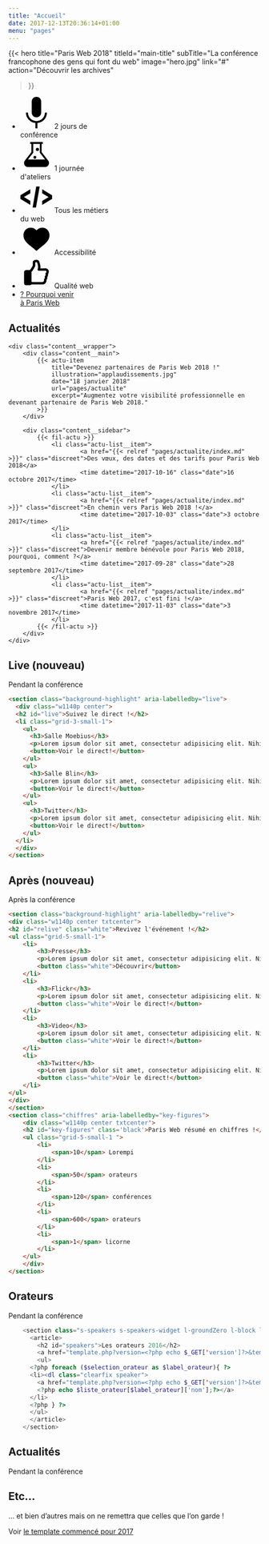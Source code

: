 ```yaml
---
title: "Accueil"
date: 2017-12-13T20:36:14+01:00
menu: "pages"
---
```


{{< hero
    title="Paris Web 2018"
    titleId="main-title"
    subTitle="La conférence francophone des gens qui font du web"
    image="hero.jpg"
    link="#"
    action="Découvrir les archives"
>}}

<section class="content">
  <ul class="inline-list inline-list--full kezako">
    <li>
        <span class="social-link social-link--big">
            <svg role="img" aria-hidden="true" class="icon" viewBox="0 0 64 64" width="64" height="64" xmlns="http://www.w3.org/2000/svg" xmlns:xlink="http://www.w3.org/1999/xlink">
                <path d="M29.935 52.278C19.333 51.216 11 42.263 11 31.45h4.029c0 9.31 7.66 16.927 17.021 16.927 9.34 0 16.921-7.594 16.921-16.927H53c0 10.895-8.362 19.879-19.036 20.847V63h-4.029V52.278zM41.518 9.415V31.45c0 5.308-4.13 9.415-9.468 9.415s-9.467-4.107-9.467-9.415V9.415C22.583 4.107 26.713 0 32.05 0c5.338 0 9.468 4.107 9.468 9.415z"/>
            </svg>
            2&nbsp;jours&nbsp;de<br />conférence
        </span>
    </li>
    <li>
        <span class="social-link social-link--big">
            <svg role="img" aria-hidden="true" class="icon" viewBox="0 0 64 64" width="64" height="64" xmlns="http://www.w3.org/2000/svg" xmlns:xlink="http://www.w3.org/1999/xlink">
                <path d="M55.385 43.173L42.389 26.406V9.96h2.406V6.35H19.524v3.61h2.407v16.446L8.935 43.173a8.097 8.097 0 0 0-1.685 4.974c0 4.413 3.61 8.103 8.103 8.103h33.694c4.413 0 8.103-3.61 8.103-8.103 0-1.845-.642-3.61-1.765-4.974zM25.622 27.69V9.96h13.156v17.73l10.51 13.478H15.112l10.51-13.478zm8.343-3.37a3.209 3.209 0 1 0 0-6.418 3.209 3.209 0 0 0 0 6.418zm-5.134 15.404a2.888 2.888 0 1 0 0-5.777 2.888 2.888 0 0 0 0 5.777z"/>
            </svg>
            1&nbsp;journée<br />d'ateliers
        </span>
    </li>
    <li>
        <span class="social-link social-link--big">
            <svg role="img" aria-hidden="true" class="icon" viewBox="0 0 64 64" width="64" height="64" xmlns="http://www.w3.org/2000/svg" xmlns:xlink="http://www.w3.org/1999/xlink">
                <path d="M24.4 53.2l7.2-42h6.9l-7.4 42h-6.7zM0 36.1v-7.4l19.8-11.9v7.9L7 32.3 19.8 40v8L0 36.1zm63.3-7.4v7.4L43.5 48v-7.9l12.8-7.6-12.8-7.7v-8l19.8 11.9z" />
            </svg>
            Tous&nbsp;les&nbsp;métiers<br />du&nbsp;web
        </span>
    </li>
    <li>
        <span class="social-link social-link--big">
            <svg role="img" aria-hidden="true" class="icon" viewBox="0 0 64 64" width="64" height="64" xmlns="http://www.w3.org/2000/svg" xmlns:xlink="http://www.w3.org/1999/xlink">
                <path d="M43.215 9.45c-4.763 0-8.775 3.092-11.031 5.349-2.257-2.257-6.268-5.349-11.032-5.349-8.859 0-15.043 6.268-15.043 15.21 0 9.695 7.27 15.796 14.29 21.646 3.26 2.675 11.032 9.193 11.032 9.193.168.167.418.251.67.251.25 0 .5-.084.668-.25.083-.084 7.772-6.52 11.031-9.194 7.02-5.85 14.292-11.95 14.292-21.646.083-8.942-6.101-15.21-14.877-15.21z" />
            </svg>
            Accessibilité
        </span>
    </li>
    <li>
        <span class="social-link social-link--big">
            <svg role="img" aria-hidden="true" class="icon" viewBox="0 0 64 64" width="64" height="64" xmlns="http://www.w3.org/2000/svg" xmlns:xlink="http://www.w3.org/1999/xlink">
                <path d="M56.236 33.315c.891-2.106.729-4.537-.567-6.482-1.297-1.944-3.485-3.079-5.753-2.998-1.459.081-2.917.081-4.862.081h-5.266c.08-.243.161-.567.161-.81.892-3.89-2.187-12.56-2.187-12.64-.81-1.945-2.35-3.16-4.7-3.646-.567-.081-1.053-.163-1.62-.163h-.163c-2.268 0-4.132.81-5.51 2.35-.729.81-1.134 1.783-1.053 2.917v2.026c0 1.053 0 2.188.081 3.322 0 .486-.08.972-.405 1.54-1.783 3.403-3.322 5.834-5.024 7.94-.162.162-.243.324-.405.486h-7.211c-1.054 0-4.457.406-4.457 5.186v20.338c0 4.78 3.566 4.78 4.78 4.78h6.97c1.459-.08 2.593-.729 3.322-1.701a6.907 6.907 0 0 0 1.864.243h19.69c2.511 0 4.78-1.053 6.32-2.917 1.377-1.702 2.106-3.89 1.863-6.158 1.378-1.702 1.945-3.727 1.54-5.834 1.458-1.783 2.026-3.89 1.54-5.915.08-.081.08-.162.161-.162.325-.648.649-1.215.892-1.783zm-4.457-1.863c-.08.243-.243.486-.486.81-.081.162-.243.324-.405.486l-.324.324c-.405.405-.567.973-.567 1.54 0 .243-.081.73.243 1.296.324.73.405 1.378-.486 2.35-.973 1.053-1.297 2.269-.973 3.646.243.892 0 1.54-.648 2.188-.81.891-1.134 1.945-.972 3.079.162 1.053-.081 2.026-.73 2.755-.648.73-1.54 1.134-2.592 1.215h-19.69c-.567 0-.972-.162-1.459-.486a1.122 1.122 0 0 0-.324-.243l-.162-.162V30.966c.324-.324.649-.73 1.054-1.135 1.863-2.35 3.565-5.104 5.51-8.75.729-1.378 1.053-2.675.972-4.052-.081-1.053-.081-2.026-.081-3.08v-1.863c.324-.324.81-.567 1.863-.567.244 0 .487 0 .81.081.892.162.973.405 1.054.648.648 1.62 2.35 8.103 1.945 9.805-.162.81-.405 1.62-.567 2.511l-.325 1.135c-.162.73 0 1.458.487 2.026.486.567 1.134.89 1.863.89h8.346c1.945 0 3.484 0 5.024-.08.567 0 1.134.324 1.458.81.162.405.567 1.134.162 2.107z" />
            </svg>
            Qualité web
        </span>
    </li>
    <li>
        <a href="" class="social-link social-link--big social-link--important title">
            <span role="img" aria-hidden="true" class="icon icon--question">?</span>
            <span style="text-decoration: underline;">Pourquoi venir<br>à Paris Web</span>
        </a>
    </li>
  </ul>
</section>

<section class="content content--2-cols" aria-labelledby="news-title">
	<h2 class="separation separation--primary" id="news-title">Actualités</h2>

	<div class="content__wrapper">
		<div class="content__main">
			{{< actu-item
				title="Devenez partenaires de Paris Web 2018 !"
				illustration="applaudissements.jpg"
				date="18 janvier 2018"
				url="pages/actualite"
				excerpt="Augmentez votre visibilité professionnelle en devenant partenaire de Paris Web 2018."
			>}}
		</div>

		<div class="content__sidebar">
			{{< fil-actu >}}
				<li class="actu-list__item">
						<a href="{{< relref "pages/actualite/index.md" >}}" class="discreet">Des vœux, des dates et des tarifs pour Paris Web 2018</a>
						<time datetime="2017-10-16" class="date">16 octobre 2017</time>
				</li>
				<li class="actu-list__item">
						<a href="{{< relref "pages/actualite/index.md" >}}" class="discreet">En chemin vers Paris Web 2018 !</a>
						<time datetime="2017-10-03" class="date">3 octobre 2017</time>
				</li>
				<li class="actu-list__item">
						<a href="{{< relref "pages/actualite/index.md" >}}" class="discreet">Devenir membre bénévole pour Paris Web 2018, pourquoi, comment ?</a>
						<time datetime="2017-09-28" class="date">28 septembre 2017</time>
				</li>
				<li class="actu-list__item">
						<a href="{{< relref "pages/actualite/index.md" >}}" class="discreet">Paris Web 2017, c'est fini !</a>
						<time datetime="2017-11-03" class="date">3 novembre 2017</time>
				</li>
			{{< /fil-actu >}}
		</div>
	</div>
</section>

## Live (nouveau)

Pendant la conférence

```html
<section class="background-highlight" aria-labelledby="live">
  <div class="w1140p center">
  <h2 id="live">Suivez le direct !</h2>
  <li class="grid-3-small-1">
    <ul>
      <h3>Salle Moebius</h3>
      <p>Lorem ipsum dolor sit amet, consectetur adipisicing elit. Nihil quisquam ex nostrum eos, iste ab possimus perspiciatis veritatis voluptas.</p>
      <button>Voir le direct!</button>
    </ul>
    <ul>
      <h3>Salle Blin</h3>
      <p>Lorem ipsum dolor sit amet, consectetur adipisicing elit. Nihil quisquam ex nostrum eos, iste ab possimus perspiciatis veritatis voluptas.</p>
      <button>Voir le direct!</button>
    </ul>
    <ul>
      <h3>Twitter</h3>
      <p>Lorem ipsum dolor sit amet, consectetur adipisicing elit. Nihil quisquam ex nostrum eos, iste ab possimus perspiciatis veritatis voluptas.</p>
      <button>Voir le direct!</button>
    </ul>
  </li>
  </div>
</section>
```

## Après (nouveau)

Après la conférence

```html
<section class="background-highlight" aria-labelledby="relive">
<div class="w1140p center txtcenter">
<h2 id="relive" class="white">Revivez l'événement !</h2>
<ul class="grid-5-small-1">
	<li>
		<h3>Presse</h3>
		<p>Lorem ipsum dolor sit amet, consectetur adipisicing elit. Nihil quisquam ex nostrum eos, iste ab possimus perspiciatis veritatis voluptas.</p>
		<button class="white">Découvrir</button>
	</li>
	<li>
		<h3>Flickr</h3>
		<p>Lorem ipsum dolor sit amet, consectetur adipisicing elit. Nihil quisquam ex nostrum eos, iste ab possimus perspiciatis veritatis voluptas.</p>
		<button class="white">Voir le direct!</button>
	</li>
	<li>
		<h3>Video</h3>
		<p>Lorem ipsum dolor sit amet, consectetur adipisicing elit. Nihil quisquam ex nostrum eos, iste ab possimus perspiciatis veritatis voluptas.</p>
		<button class="white">Voir le direct!</button>
	</li>
	<li>
		<h3>Twitter</h3>
		<p>Lorem ipsum dolor sit amet, consectetur adipisicing elit. Nihil quisquam ex nostrum eos, iste ab possimus perspiciatis veritatis voluptas.</p>
		<button class="white">Voir le direct!</button>
	</li>
</ul>
</div>
</section>
<section class="chiffres" aria-labelledby="key-figures">
	<div class="w1140p center txtcenter">
	<h2 id="key-figures" class='black'>Paris Web résumé en chiffres !</h2>
	<ul class="grid-5-small-1 ">
		<li>
			<span>10</span> Lorempi
		</li>
		<li>
			<span>50</span> orateurs
		</li>
		<li>
			<span>120</span> conférences
		</li>
		<li>
			<span>600</span> orateurs
		</li>
		<li>
			<span>1</span> licorne
		</li>
	</ul>
	</div>
</section>
```

## Orateurs

Pendant la conférence

```php
	<section class="s-speakers s-speakers-widget l-groundZero l-block l-third" aria-labelledby="speakers">
	  <article>
		<h2 id="speakers">Les orateurs 2016</h2>
		<a href="template.php?version=<?php echo $_GET['version']?>&template=liste-orateur&periode=<?php echo $_GET['periode']?>">Voir tous les orateurs</a>
		<ul>
      <?php foreach ($selection_orateur as $label_orateur){ ?>
      <li><dl class="clearfix speaker">
        <a href="template.php?version=<?php echo $_GET['version']?>&template=detail-orateur&periode=<?php echo $_GET['periode']?>&orateur=<?php echo $label_orateur;?>"><img src="<?php echo get_photo_orateur($label_orateur)?>" width="130" height="130" alt="">
        <?php echo $liste_orateur[$label_orateur]['nom'];?></a>
      </li>
      <?php } ?>
      </ul>
	  </article>
	</section>
```

## Actualités

Pendant la conférence

## Etc…

… et bien d’autres mais on ne remettra que celles que l’on garde !

Voir [le template commencé pour 2017](https://github.com/Paris-Web/pw-2017/blob/d88ab54bc77372ea3c994b6d93f4ac6089767803/template2017/page_accueil.php)

